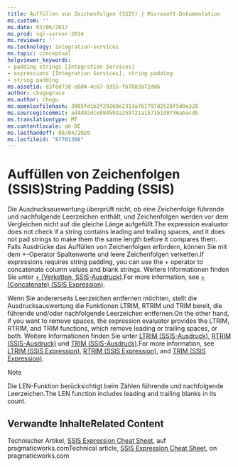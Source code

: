 ```yaml
---
title: Auffüllen von Zeichenfolgen (SSIS) | Microsoft-Dokumentation
ms.custom: ''
ms.date: 03/06/2017
ms.prod: sql-server-2014
ms.reviewer: ''
ms.technology: integration-services
ms.topic: conceptual
helpviewer_keywords:
- padding strings [Integration Services]
- expressions [Integration Services], string padding
- string padding
ms.assetid: d3fed73d-e0d4-4c67-9355-fb7083a72dd6
author: chugugrace
ms.author: chugu
ms.openlocfilehash: 3985fd1b2f29260e2313a761797d2528f5d0e328
ms.sourcegitcommit: ad4d92dce894592a259721a1571b1d8736abacdb
ms.translationtype: MT
ms.contentlocale: de-DE
ms.lasthandoff: 08/04/2020
ms.locfileid: "87701366"
---
```

# <a name="string-padding-ssis"></a><span data-ttu-id="2fe45-102">Auffüllen von Zeichenfolgen (SSIS)</span><span class="sxs-lookup"><span data-stu-id="2fe45-102">String Padding (SSIS)</span></span>
  <span data-ttu-id="2fe45-103">Die Ausdrucksauswertung überprüft nicht, ob eine Zeichenfolge führende und nachfolgende Leerzeichen enthält, und Zeichenfolgen werden vor dem Vergleichen nicht auf die gleiche Länge aufgefüllt.</span><span class="sxs-lookup"><span data-stu-id="2fe45-103">The expression evaluator does not check if a string contains leading and trailing spaces, and it does not pad strings to make them the same length before it compares them.</span></span> <span data-ttu-id="2fe45-104">Falls Ausdrücke das Auffüllen von Zeichenfolgen erfordern, können Sie mit dem +-Operator Spaltenwerte und leere Zeichenfolgen verketten.</span><span class="sxs-lookup"><span data-stu-id="2fe45-104">If expressions requires string padding, you can use the + operator to concatenate column values and blank strings.</span></span> <span data-ttu-id="2fe45-105">Weitere Informationen finden Sie unter [+ &#40;Verketten, SSIS-Ausdruck&#41;](concatenate-ssis-expression.md).</span><span class="sxs-lookup"><span data-stu-id="2fe45-105">For more information, see [+ &#40;Concatenate&#41; &#40;SSIS Expression&#41;](concatenate-ssis-expression.md).</span></span>  
  
 <span data-ttu-id="2fe45-106">Wenn Sie andererseits Leerzeichen entfernen möchten, stellt die Ausdrucksauswertung die Funktionen LTRIM, RTRIM und TRIM bereit, die führende und/oder nachfolgende Leerzeichen entfernen.</span><span class="sxs-lookup"><span data-stu-id="2fe45-106">On the other hand, if you want to remove spaces, the expression evaluator provides the LTRIM, RTRIM, and TRIM functions, which remove leading or trailing spaces, or both.</span></span> <span data-ttu-id="2fe45-107">Weitere Informationen finden Sie unter [LTRIM &#40;SSIS-Ausdruck&#41;](trim-ssis-expression.md), [RTRIM &#40;SSIS-Ausdruck&#41;](rtrim-ssis-expression.md) und [TRIM &#40;SSIS-Ausdruck&#41;](trim-ssis-expression.md).</span><span class="sxs-lookup"><span data-stu-id="2fe45-107">For more information, see [LTRIM &#40;SSIS Expression&#41;](trim-ssis-expression.md), [RTRIM &#40;SSIS Expression&#41;](rtrim-ssis-expression.md), and [TRIM &#40;SSIS Expression&#41;](trim-ssis-expression.md).</span></span>  
  
> [!NOTE]  
>  <span data-ttu-id="2fe45-108">Die LEN-Funktion berücksichtigt beim Zählen führende und nachfolgende Leerzeichen.</span><span class="sxs-lookup"><span data-stu-id="2fe45-108">The LEN function includes leading and trailing blanks in its count.</span></span>  
  
## <a name="related-content"></a><span data-ttu-id="2fe45-109">Verwandte Inhalte</span><span class="sxs-lookup"><span data-stu-id="2fe45-109">Related Content</span></span>  
 <span data-ttu-id="2fe45-110">Technischer Artikel, [SSIS Expression Cheat Sheet](https://pragmaticworks.com/Resources/Cheat-Sheets/SSIS-Expression-Cheat-Sheet
), auf pragmaticworks.com</span><span class="sxs-lookup"><span data-stu-id="2fe45-110">Technical article, [SSIS Expression Cheat Sheet](https://pragmaticworks.com/Resources/Cheat-Sheets/SSIS-Expression-Cheat-Sheet
), on pragmaticworks.com</span></span>  
  
  
